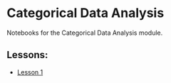 # Categorical Data Analysis

Notebooks for the Categorical Data Analysis module.

## Lessons:

- [Lesson 1](./Lesson_1.ipynb)
